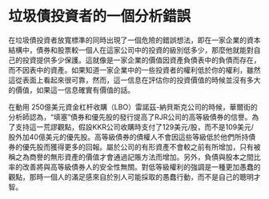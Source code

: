 # 垃圾債投資者的一個分析錯誤

在垃圾債投資者放寬標準的同時出現了一個危險的錯誤想法，即在一家企業的資本結構中，債券和股票較一個人在這家公司中的投資的級別低多少，那麼他就能對自己的投資提供多少保護。這就像是一家企業的價值因資產負債表中的負債而存在，而不因表中的資產。如果知道一家企業中的一些投資者的權利低於你的權利，雖然這從表面上看起來很可靠，然而，這一信息在評估你的投資價值的時候並沒有多大的價值，如果這一信息確實有價值的話。

在動用 250億美元資金杠杆收購（LBO）雷諾茲-納貝斯克公司的時候，華爾街的分析師認為，“填塞”債券和優先股的發行提高了RJR公司的高等級債券的信譽。為了支持這一荒謬觀點，假設KKR公司收購時支付了129美元/股，而不是109美元/股外加40億美元的優先股。高等級債券的債權人不會因這些等級低於他們所持債券的優先股而獲得更多的回報。屬於公司的有形資產不會較之前有所增加，只有被稱之為商譽的無形資產的價值才會通過記賬方法而增加。另外，負債與股本之間比率的改善將與高等級債券人的安全性無關。對低等級權利的強調是一種更加愚蠢的觀點，那時一個人的滿足感來自於別人可能採取的愚蠢行動，而不是自己的聰明才智。

